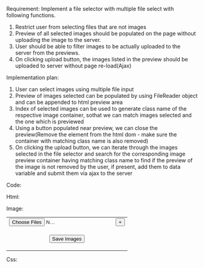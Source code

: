 Requirement: Implement a file selector with multiple file select with following functions.
1. Restrict user from selecting files that are not images
1. Preview of all selected images should be populated on the page without uploading the image to the server.
2. User should be able to  filter images to be actually uploaded to the server from the previews.
3. On clicking upload button, the images listed in the preview should be uploaded to server without page re-load(Ajax)

Implementation plan: 
1. User can select images using multiple file input 
2. Preview of images selected can be  populated by using FileReader object and can be appended to html preview area
3. Index of selected images can be used to generate class name of the respective image container, sothat we can match images selected and the one which is previewed
4. Using a button populated near preview, we can close the preview(Remove the element from the html dom - make sure the container with matching class name is also removed)
5. On clicking the upload button, we can iterate through the images selected in the file selector and search for the corresponding image preview container having matching class name to find if the preview of the image is not removed by the user, if present, add them to data variable and submit them via ajax to the server


Code:

Html:
<p>
<label for="image_uploader_multiple">Image:</label>
</p>
<form>
<table width="70%" id="multi_file_uploader">
	<tbody>
		<tr class="imageSelectorContainer">
			<td valign="top">
				<input type="file" name="image_uploader_multiple[]" value="" class="multipleImageFileInput" style="width:50%" onchange="show_image_preview(this);" accept="image/*" multiple="">
				<table class="imagePreviewTable"></table>
			</td>
			<td valign="top" align="right">
				<input type="button" value="X" title="Remove" class="removeButton" style="display:none;" onclick="remove_file_uploader(this)">
			</td>
			<td valign="top"><input type="button" value="+" title="Add" class="addButton" style="" onclick="add_new_file_uploader(this)"> </td>
		</tr>
		<tr>
			<td colspan="3" class="buttonBox">
				<input type="submit" value="Save Images">
			</td>
		</tr>
	</tbody>
</table>
</form>
<div class="overlay">
<div class="overlay_content">Saving....<br /><img src="spinner.gif" /></div>
</div>

Css:
<style type="text/css">
.buttonBox{
	padding: 20px;
	text-align: center;
}
.imagePreviewTable{
	border: 1px solid #000;
	display: none;
}
.overlay {
    position:absolute; top:0; left:0; right:0; bottom:0; background-color:rgba(0, 0, 0, 0.85); background: url(data:;base64,iVBORw0KGgoAAAANSUhEUgAAAAIAAAACCAYAAABytg0kAAAAAXNSR0IArs4c6QAAAARnQU1BAACxjwv8YQUAAAAgY0hSTQAAeiYAAICEAAD6AAAAgOgAAHUwAADqYAAAOpgAABdwnLpRPAAAABl0RVh0U29mdHdhcmUAUGFpbnQuTkVUIHYzLjUuNUmK/OAAAAATSURBVBhXY2RgYNgHxGAAYuwDAA78AjwwRoQYAAAAAElFTkSuQmCC) repeat scroll transparent\9; /* ie fallback png background image */ z-index:9999; color:white; text-align:center; height:5000px; display:none;
}
.overlay_content{
    padding:300px;
}

Javascript:
<script type='text/javascript' src="https://ajax.googleapis.com/ajax/libs/jquery/1.5.1/jquery.min.js"></script>
<script type="text/javascript">
$(document).ready(function(){
	$('form').submit(function(ev){
		$('.overlay').show();
		$(window).scrollTop(0);
		return upload_images_selected(ev, ev.target);
	})
})
function add_new_file_uploader(addBtn) {
	var currentRow = $(addBtn).parent().parent();
	var newRow = $(currentRow).clone();
	$(newRow).find('.previewImage, .imagePreviewTable').hide();
	$(newRow).find('.removeButton').show();
	$(newRow).find('table.imagePreviewTable').find('tr').remove();
	$(newRow).find('input.multipleImageFileInput').val('');
	$(addBtn).parent().parent().parent().append(newRow);
}

function remove_file_uploader(removeBtn) {
	$(removeBtn).parent().parent().remove();
}

function show_image_preview(file_selector) {
	//files selected using current file selector
	var files = file_selector.files;
	//Container of image previews
	var imageContainer = $(file_selector).next('table.imagePreviewTable');
	//Number of images selected
	var number_of_images = files.length;
	//Build image preview row
	var imagePreviewRow = $('<tr class="imagePreviewRow_0"><td valign=top style="width: 510px;"></td>' +
		'<td valign=top><input type="button" value="X" title="Remove Image" class="removeImageButton" imageIndex="0" onclick="remove_selected_image(this)" /></td>' +
		'</tr> ');
	//Add image preview row
	$(imageContainer).html(imagePreviewRow);
	if (number_of_images > 1) {
		for (var i =1; i<number_of_images; i++) {
			/**
			 *Generate class name of the respective image container appending index of selected images, 
			 *sothat we can match images selected and the one which is previewed
			 */
			var newImagePreviewRow = $(imagePreviewRow).clone().removeClass('imagePreviewRow_0').addClass('imagePreviewRow_'+i);
			$(newImagePreviewRow).find('input[type="button"]').attr('imageIndex', i);
			$(imageContainer).append(newImagePreviewRow);
		}
	}
	for (var i = 0; i < files.length; i++) {
		var file = files[i];
		/**
		 * Allow only images
		 */
		var imageType = /image.*/;
		if (!file.type.match(imageType)) {
		  continue;
		}
		
		/**
		 * Create an image dom object dynamically
		 */
		var img = document.createElement("img");
		
		/**
		 * Get preview area of the image
		 */
		var preview = $(imageContainer).find('tr.imagePreviewRow_'+i).find('td:first');

		/**
		 * Append preview of selected image to the corresponding container
		 */
		preview.append(img); 
		
		/**
		 * Set style of appended preview(Can be done via css also)
		 */
		preview.find('img').addClass('previewImage').css({'max-width': '500px', 'max-height': '500px'});
		
		/**
		 * Initialize file reader
		 */
		var reader = new FileReader();
		/**
		 * Onload event of file reader assign target image to the preview
		 */
		reader.onload = (function(aImg) { return function(e) { aImg.src = e.target.result; }; })(img);
		/**
		 * Initiate read
		 */
		reader.readAsDataURL(file);
	}
	/**
	 * Show preview
	 */
	$(imageContainer).show();
}

function remove_selected_image(close_button)
{
	/**
	 * Remove this image from preview
	 */
	var imageIndex = $(close_button).attr('imageindex');
	$(close_button).parents('.imagePreviewRow_' + imageIndex).remove();
}

function upload_images_selected(event, formObj)
{
	event.preventDefault();
	//Get number of images
	var imageCount = $('.previewImage').length;
	//Get all multi select inputs
	var fileInputs = document.querySelectorAll('.multipleImageFileInput');
	//Url where the image is to be uploaded
	var url= "/admin/content/upload";
	//Get number of inputs
	var number_of_inputs = $(fileInputs).length; 
	var inputCount = 0;

	//Iterate through each file selector input
	$(fileInputs).each(function(index, input){
		
		fileList = input.files;
		// Create a new FormData object.
		var formData = new FormData();
		//Extra parameters can be added to the form data object
		formData.append('bulk_upload', '1');
		formData.append('username', $('input[name="username"]').val());
		//Iterate throug each images selected by each file selector and find if the image is present in the preview
		for (var i = 0; i < fileList.length; i++) {
			if ($(input).next('.imagePreviewTable').find('.imagePreviewRow_'+i).length != 0) {
				var file = fileList[i];
				// Check the file type.
				if (!file.type.match('image.*')) {
					continue;
				}
				// Add the file to the request.
				formData.append('image_uploader_multiple[' +(inputCount++)+ ']', file, file.name);
			}
		}
		// Set up the request.
		var xhr = new XMLHttpRequest();
		xhr.open('POST', url, true);
		xhr.onload = function () {
			if (xhr.status === 200) {
				var jsonResponse = JSON.parse(xhr.responseText);
				if (jsonResponse.status == 1) {
					$(jsonResponse.file_info).each(function(){
						//Iterate through response and find data corresponding to each file uploaded
						var uploaded_file_name = this.original;
						var saved_file_name = this.target;
						var file_name_input = '<input type="hidden" class="image_name" name="image_names[]" value="' +saved_file_name+ '" />';
						file_info_container.append(file_name_input);
						
						imageCount--;
					})
					//Decrement count of inputs to find all images selected by all multi select are uploaded
					number_of_inputs--;
					if(number_of_inputs == 0) {
						//All images selected by each file selector is uploaded
						//Do necessary acteion post upload
						$('.overlay').hide();
					}
				} else {
					if (typeof jsonResponse.error_field_name != 'undefined') {
						//Do appropriate error action
					} else {
						alert(jsonResponse.message);
					}
					$('.overlay').hide();
					event.preventDefault();
					return false;
				}
			} else {
				alert('Something went wrong!');
				$('.overlay').hide();
				event.preventDefault();
			}
		};
		xhr.send(formData);
	})
	
	return false;
}
</script>
